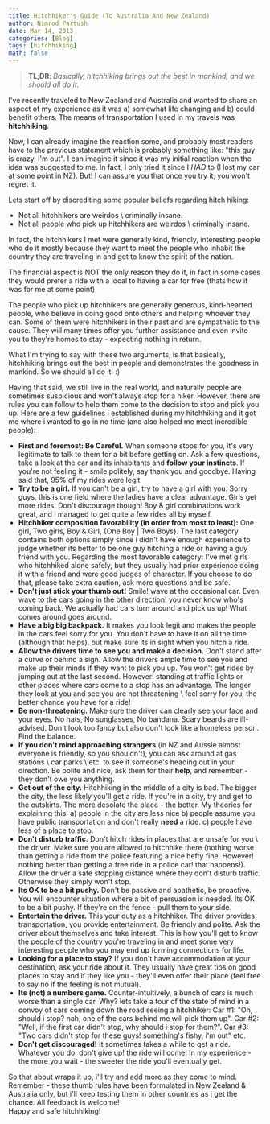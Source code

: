 ```yaml
---
title: Hitchhiker's Guide (To Australia And New Zealand)
author: Nimrod Partush
date: Mar 14, 2013
categories: [Blog]
tags: [hitchhiking]
math: false
---
```


> **TL;DR**: _Basically, hitchhiking brings out the best in mankind, and we should all do it._

I've recently traveled to New Zealand and Australia and wanted to share an aspect of my experience as it was a) somewhat life changing and b) could benefit others. The means of transportation I used in my travels was <b>hitchhiking</b>. 

Now, I can already imagine the reaction some, and probably most readers have to the previous statement which is probably something like: "this guy is crazy, i'm out". I can imagine it since it was my initial reaction when the idea was suggested to me. In fact, I only tried it since I _HAD_ to (I lost my car at some point in NZ). But! I can assure you that once you try it, you won't regret it.

Lets start off by discrediting some popular beliefs regarding hitch hiking:
<ul style="padding-left:20px;">
    <li>Not all hitchhikers are weirdos \ criminally insane.</li>
    <li>Not all people who pick up hitchhikers are weirdos \ criminally insane.</li>
</ul>

In fact, the hitchhikers I met were generally kind, friendly, interesting people who do it mostly because they want to meet the people who inhabit the country they are traveling in and get to know the spirit of the nation. 

The financial aspect is NOT the only reason they do it, in fact in some cases they would prefer a ride with a local to having a car for free (thats how it was for me at some point).

The people who pick up hitchhikers are generally generous, kind-hearted people, who believe in doing good onto others and helping whoever they can. Some of them were hitchhikers in their past and are sympathetic to the cause. They will many times offer you further assistance and even invite you to they're homes to stay - expecting nothing in return.

What I'm trying to say with these two arguments, is that basically, hitchhiking brings out the best in people and demonstrates the goodness in mankind. So we should all do it! :)

Having that said, we still live in the real world, and naturally people are sometimes suspicious and won't always stop for a hiker. However, there are rules you can follow to help them come to the decision to stop and pick you up. Here are a few guidelines i established during my hitchhiking and it got me where i wanted to go in no time (and also helped me meet incredible people):
<ul style="padding-left:20px;">
    <li><b>First and foremost: Be Careful.</b> When someone stops for you, it's very legitimate to talk to them for a bit before getting on. Ask a few questions, take a look at the car and its inhabitants and <b>follow your instincts</b>. If you're not feeling it - smile politely, say thank you and goodbye. Having said that, 95% of my rides were legit.</li>
    <li><b>Try to be a girl.</b> If you can't be a girl, try to have a girl with you. Sorry guys, this is one field where the ladies have a clear advantage. Girls get more rides. Don't discourage though! Boy & girl combinations work great, and i managed to get quite a few rides all by myself.</li>
    <li><b>Hitchhiker composition favorability (in order from most to least):</b> One girl, Two girls, Boy & Girl, {One Boy | Two Boys}. The last category contains both options simply since i didn't have enough experience to judge whether its better to be one guy hitching a ride or having a guy friend with you. Regarding the most favorable category: I've met girls who hitchhiked alone safely, but they usually had prior experience doing it with a friend and were good judges of character. If you choose to do that, please take extra caution, ask more questions and be safe.</li>
    <li><b>Don't just stick your thumb out!</b> Smile! wave at the occasional car. Even wave to the cars going in the other direction! you never know who's coming back. We actually had cars turn around and pick us up! What comes around goes around.</li>
    <li><b>Have a big big backpack.</b> It makes you look legit and makes the people in the cars feel sorry for you. You don't have to have it on all the time (although that helps), but make sure its in sight when you hitch a ride.</li>
    <li><b>Allow the drivers time to see you and make a decision.</b> Don't stand after a curve or behind a sign. Allow the drivers ample time to see you and make up their minds if they want to pick you up. You won't get rides by jumping out at the last second. However! standing at traffic lights or other places where cars come to a stop has an advantage. The longer they look at you and see you are not threatening \ feel sorry for you, the better chance you have for a ride!</li>
    <li><b>Be non-threatening.</b> Make sure the driver can clearly see your face and your eyes. No hats, No sunglasses, No bandana. Scary beards are ill-advised. Don't look too fancy but also don't look like a homeless person. Find the balance.</li>
    <li><b>If you don't mind approaching strangers</b> (in NZ and Aussie almost everyone is friendly, so you shouldn't), you can ask around at gas stations \ car parks \ etc. to see if someone's heading out in your direction. Be polite and nice, ask them for their <b>help</b>, and remember - they don't owe you anything.</li>
    <li><b>Get out of the city.</b> Hitchhiking in the middle of a city is bad. The bigger the city, the less likely you'll get a ride. If you're in a city, try and get to the outskirts. The more desolate the place - the better. My theories for explaining this: a) people in the city are less nice b) people assume you have public transportation and don't really <b>need</b> a ride. c) people have less of a place to stop.</li>
    <li><b>Don't disturb traffic.</b> Don't hitch rides in places that are unsafe for you \ the driver. Make sure you are allowed to hitchhike there (nothing worse than getting a ride from the police featuring a nice hefty fine. However! nothing better than getting a free ride in a police car! that happens!). Allow the driver a safe stopping distance where they don't disturb traffic. Otherwise they simply won't stop.</li>
    <li><b>Its OK to be a bit pushy.</b> Don't be passive and apathetic, be proactive. You will encounter situation where a bit of persuasion is needed. Its OK to be a bit pushy. If they're on the fence - pull them to your side.</li>
    <li><b>Entertain the driver.</b> This your duty as a hitchhiker. The driver provides transportation, you provide entertainment. Be friendly and polite. Ask the driver about themselves and take interest. This is how you'll get to know the people of the country you're traveling in and meet some very interesting people who you may end up forming connections for life.</li>
                            <li><b>Looking for a place to stay?</b> If you don't have accommodation at your destination, ask your ride about it. They usually have great tips on good places to stay and if they like you - they'll even offer their place (feel free to say no if the feeling is not mutual).</li>
    <li><b>Its (not) a numbers game.</b> Counter-intuitively, a bunch of cars is much worse than a single car. Why? lets take a tour of the state of mind in a convoy of cars coming down the road seeing a hitchhiker: Car #1: "Oh, should i stop? nah, one of the cars behind me will pick them up". Car #2: "Well, if the first car didn't stop, why should i stop for them?". Car #3: "Two cars didn't stop for these guys! something's fishy, i'm out" etc.</li>
    <li><b>Don't get discouraged!</b> It sometimes takes a while to get a ride. Whatever you do, don't give up! the ride will come! In my experience - the more you wait - the sweeter the ride you'll eventually get.</li>
</ul>

So that about wraps it up, i'll try and add more as they come to mind. Remember - these thumb rules have been formulated in New Zealand & Australia only, but i'll keep testing them in other countries as i get the chance. All feedback is welcome!</br>
Happy and safe hitchhiking!
